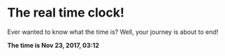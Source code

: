 # The real time clock!

Ever wanted to know what the time is? Well, your journey is about to end!

**The time is Nov 23, 2017, 03:12**